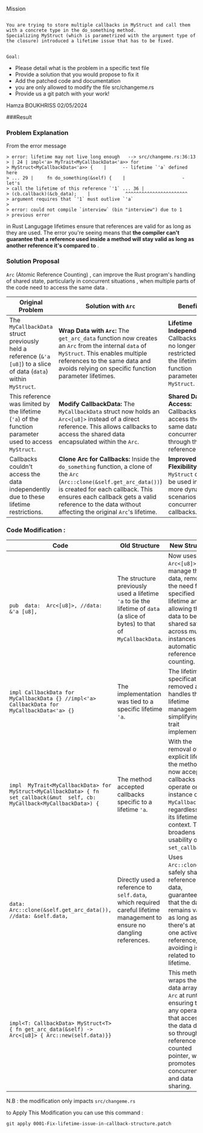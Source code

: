 Mission
~~~~~

You are trying to store multiple callbacks in MyStruct and call them with a concrete type in the do_something method.
Specializing MyStruct (which is parametrized with the argument type of the closure) introduced a lifetime issue that has to be fixed.


Goal:
~~~~~

- Please detail what is the problem in a specific text file
- Provide a solution that you would propose to fix it
- Add the patched code and documentation
- you are only allowed to modify the file src/changeme.rs
- Provide us a git patch with your work! 


Hamza BOUKHRISS 02/05/2024

###Result
### Problem Explanation
From the error message

    > error: lifetime may not live long enough   --> src/changeme.rs:36:13  
    > | 24 | impl<'a> MyTrait<MyCallbackData<'a>> for
    > MyStruct<MyCallbackData<'a>> {    |      -- lifetime `'a` defined here
    > ... 29 |     fn do_something(&self) {    |                     - let's
    > call the lifetime of this reference `'1` ... 36 |            
    > (cb.callback)(&cb_data);    |             ^^^^^^^^^^^^^^^^^^^^^^^
    > argument requires that `'1` must outlive `'a`
    > 
    > error: could not compile `interview` (bin "interview") due to 1
    > previous error

in Rust Langugage lifetimes ensure that references are valid for as long as they are used. 
The error you're seeing means that **the compiler can't guarantee that a reference used inside a method will stay valid as long as another reference it's compared to** .

### Solution Proposal
`Arc` (Atomic Reference Counting)  , can improve the Rust program's handling of shared state, particularly in concurrent situations ,  when multiple parts of the code need to access the same data . 

| **Original Problem** | Solution with `Arc` | **Benefits** |
|--|--|--|
| The `MyCallbackData` struct previously held a reference (`&'a [u8]`) to a slice of data (`data`) within `MyStruct`. | **Wrap Data with `Arc`:** The `get_arc_data` function now creates an `Arc` from the internal `data` of `MyStruct`. This enables multiple references to the same data and avoids relying on specific function parameter lifetimes. | **Lifetime Independence:** Callbacks are no longer restricted by the lifetimes of function parameters in `MyStruct`.|
|  This reference was limited by the lifetime (`'a`) of the function parameter used to access `MyStruct`.| **Modify CallbackData:** The `MyCallbackData` struct now holds an `Arc<[u8]>` instead of a direct reference. This allows callbacks to access the shared data encapsulated within the `Arc`. | **Shared Data Access:** Callbacks can access the same data concurrently through the `Arc` reference |
| Callbacks couldn't access the data independently due to these lifetime restrictions. | **Clone Arc for Callbacks:** Inside the `do_something` function, a clone of the `Arc` (`Arc::clone(&self.get_arc_data())`) is created for each callback. This ensures each callback gets a valid reference to the data without affecting the original `Arc`'s lifetime. |**Improved Flexibility:** `MyStruct` can be used in more dynamic scenarios with concurrent callbacks.  |

### Code Modification :
| Code | Old Structure | New Structure |
|--|--|--|
| `pub  data:  Arc<[u8]>, //data: &'a [u8],` | The structure previously used a lifetime `'a` to tie the lifetime of `data` (a slice of bytes) to that of `MyCallbackData`. | Now uses `Arc<[u8]>` to manage the data, removing the need for a specified lifetime and allowing the data to be shared safely across multiple instances with automatic reference counting. |
|  `impl CallbackData for MyCallbackData {} //impl<'a> CallbackData for MyCallbackData<'a> {}`| The implementation was tied to a specific lifetime `'a`.  | The lifetime specification is removed as `Arc` handles the lifetime management, simplifying the trait implementation. |
| `impl  MyTrait<MyCallbackData> for  MyStruct<MyCallbackData> { fn  set_callback(&mut  self, cb:  MyCallback<MyCallbackData>) {` | The method accepted callbacks specific to a lifetime `'a`. | With the removal of the explicit lifetime, the method now accepts callbacks that operate on any instance of `MyCallbackData`, regardless of its lifetime context. This broadens the usability of `set_callback`. |
| `data: Arc::clone(&self.get_arc_data()), //data: &self.data,`| Directly used a reference to `self.data`, which required careful lifetime management to ensure no dangling references. | Uses `Arc::clone` to safely share a reference to the data, guaranteeing that the data remains valid as long as there's at least one active reference, and avoiding issues related to data lifetime. |
| `impl<T: CallbackData> MyStruct<T> { fn get_arc_data(&self) -> Arc<[u8]> { Arc::new(self.data)}}` |  | This method wraps the static data array in an `Arc` at runtime, ensuring that any operation that accesses the data does so through a reference-counted pointer, which promotes safe concurrency and data sharing. |


N.B : the modification only impacts `src/changeme.rs`

to Apply This Modification you can use this command : 

    git apply 0001-Fix-lifetime-issue-in-callback-structure.patch

